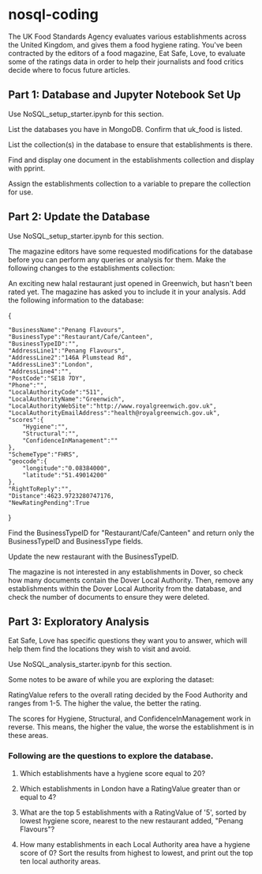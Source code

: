 # nosql-coding

The UK Food Standards Agency evaluates various establishments across the United Kingdom, and gives them a food hygiene rating. You've been contracted by the editors of a food magazine, Eat Safe, Love, to evaluate some of the ratings data in order to help their journalists and food critics decide where to focus future articles.

## Part 1: Database and Jupyter Notebook Set Up

Use NoSQL_setup_starter.ipynb for this section.

List the databases you have in MongoDB. Confirm that uk_food is listed.

List the collection(s) in the database to ensure that establishments is there.

Find and display one document in the establishments collection and display with pprint.

Assign the establishments collection to a variable to prepare the collection for use.

## Part 2: Update the Database

Use NoSQL_setup_starter.ipynb for this section.

The magazine editors have some requested modifications for the database before you can perform any queries or analysis for them. Make the following changes to the establishments collection:

An exciting new halal restaurant just opened in Greenwich, but hasn't been rated yet. The magazine has asked you to include it in your analysis. Add the following information to the database:

{

    "BusinessName":"Penang Flavours",
    "BusinessType":"Restaurant/Cafe/Canteen",
    "BusinessTypeID":"",
    "AddressLine1":"Penang Flavours",
    "AddressLine2":"146A Plumstead Rd",
    "AddressLine3":"London",
    "AddressLine4":"",
    "PostCode":"SE18 7DY",
    "Phone":"",
    "LocalAuthorityCode":"511",
    "LocalAuthorityName":"Greenwich",
    "LocalAuthorityWebSite":"http://www.royalgreenwich.gov.uk",
    "LocalAuthorityEmailAddress":"health@royalgreenwich.gov.uk",
    "scores":{
        "Hygiene":"",
        "Structural":"",
        "ConfidenceInManagement":""
    },
    "SchemeType":"FHRS",
    "geocode":{
        "longitude":"0.08384000",
        "latitude":"51.49014200"
    },
    "RightToReply":"",
    "Distance":4623.9723280747176,
    "NewRatingPending":True
}

Find the BusinessTypeID for "Restaurant/Cafe/Canteen" and return only the BusinessTypeID and BusinessType fields.

Update the new restaurant with the BusinessTypeID.

The magazine is not interested in any establishments in Dover, so check how many documents contain the Dover Local Authority. Then, remove any establishments within the Dover Local Authority from the database, and check the number of documents to ensure they were deleted.

## Part 3: Exploratory Analysis
Eat Safe, Love has specific questions they want you to answer, which will help them find the locations they wish to visit and avoid.

Use NoSQL_analysis_starter.ipynb for this section.

Some notes to be aware of while you are exploring the dataset:

RatingValue refers to the overall rating decided by the Food Authority and ranges from 1-5. The higher the value, the better the rating. 

The scores for Hygiene, Structural, and ConfidenceInManagement work in reverse. This means, the higher the value, the worse the establishment is in these areas.

### Following are the questions to explore the database.

1. Which establishments have a hygiene score equal to 20?

2. Which establishments in London have a RatingValue greater than or equal to 4?

3. What are the top 5 establishments with a RatingValue of '5', sorted by lowest hygiene score, nearest to the new restaurant added, "Penang Flavours"?
  
4. How many establishments in each Local Authority area have a hygiene score of 0? Sort the results from highest to lowest, and print out the top ten local authority areas.
